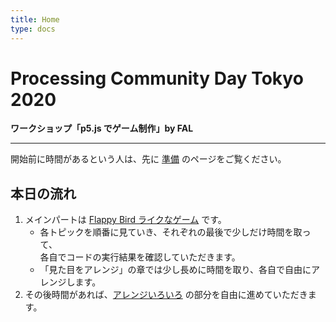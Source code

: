 ```yaml
---
title: Home
type: docs
---
```


# Processing Community Day Tokyo 2020

**ワークショップ「p5.js でゲーム制作」by FAL**

---

開始前に時間があるという人は、先に [準備](./10-prepare) のページをご覧ください。

## 本日の流れ

1. メインパートは [Flappy Bird ライクなゲーム](./50-flappy-bird-like) です。
    - 各トピックを順番に見ていき、それぞれの最後で少しだけ時間を取って、  
各自でコードの実行結果を確認していただきます。
    - 「見た目をアレンジ」の章では少し長めに時間を取り、各自で自由にアレンジします。
1. その後時間があれば、[アレンジいろいろ](./60-arrange) の部分を自由に進めていただきます。
